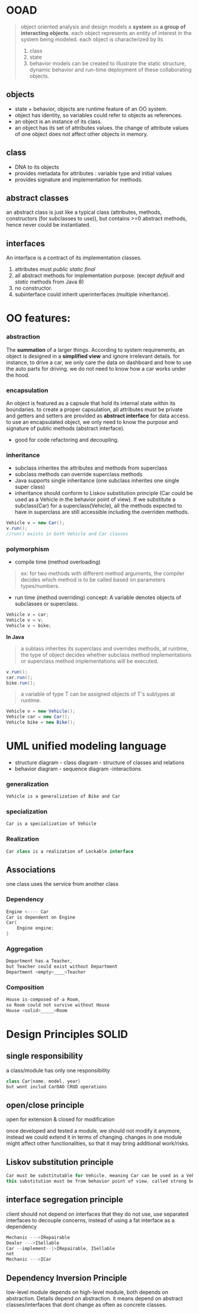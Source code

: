
# OOAD
> object oriented analysis and design models a **system** as **a group of interacting objects**. 
> each object represents an entity of interest in the system being modeled.
> each object is characterized by its
>  1. class
>  2. state
>  3. behavior
> models can be created to illustrate the static structure, dynamic behavior and run-time deployment of these collaborating objects.


## objects 
- state + behavior, objects are runtime feature of an OO system.
- object has identity, so variables could refer to objects as references.
- an object is an instance of its class.
- an object has its set of attributes values. the change of attribute values of one object does not affect other objects in memory.

## class
- DNA to its objects
- provides metadata for attributes : variable type and initial values
- provides signature and implementation for methods.

## abstract classes
an abstract class is just like a typical class (attributes, methods, constructors (for subclasses to use)), but contains >=0 abstract methods, hence never could be instantiated.

## interfaces
An interface is a contract of its implementation classes.
1. attributes must *public static final*
2. all abstract methods for implementation purpose. (except *default* and *static* methods from Java 8)
3. no constructor.
4. subinterface could inherit uperinterfaces (multiple inheritance).

# OO features:
### abstraction
The **summation** of a larger things. According to system requirements, an object is designed in a **simplified view** and ignore irrelevant details. for instance, to drive a car, we only care the data on dashboard and how to use the auto parts for driving. we do not need to know how a car works under the hood.

### encapsulation
An object is featured as a capsule that hold its internal state within its boundaries. to create a proper capsulation, all attributes must be private and getters and setters are provided as **abstract interface** for data access. to use an encapsulated object, we only need to know the purpose and signature of public methods (abstract interface).
- good for code refactoring and decoupling.
### inheritance
- subclass inherites the attributes and methods from superclass
- subclass methods can override superclass methods
- Java supports single inheritance (one subclass inherites one single super class)
- inheritance should conform to Liskov substitution principle (Car could be used as a Vehicle in the behavior point of view). If we substitute a subclass(Car) for a superclass(Vehicle), all the methods expected to have in superclass are still accessible including the overriden methods.
```java
Vehicle v = new Car();
v.run();
//run() exists in both Vehicle and Car classes
```

### polymorphism
- compile time (method overloading)
>ex: for two methods with different method arguments, the compiler decides which method is to be called based on parameters types/numbers.
- run time (method overriding)
concept: A variable denotes objects of subclasses or superclass.
```java
Vehicle v = car;
Vehicle v = v;
Vehicle v = bike;
```
**In Java**
>a sublass inherites its superclass and overrides methods, at runtime, the type of object decides whether subclass method implementations or superclass method implementations will be executed.
```java
v.run();
car.run();
bike.run();
```
>a variable of type T can be assigned objects of T's subtypes at runtime. 
```java
Vehicle v = new Vehicle();
Vehicle car = new Car();
Vehicle bike = new Bike();
```

# UML unified modeling language
- structure diagram - class diagram - structure of classes and relations
- behavior diagram - sequence diagram -interactions 

### generalization
```java
Vehicle is a generalization of Bike and Car
```
### specialization
```java
Car is a specialization of Vehicle
```
### Realization 
```java
Car class is a realization of Lockable interface
```
## Associations
one class uses the service from another class

### Dependency
```java
Engine <---- Car
Car is dependent on Engine
Car{
	Engine engine;
}
```
### Aggregation
```java
Department has-a Teacher, 
but Teacher could exist without Department
Department <empty>____>Teacher
```
### Composition
```java
House is-composed-of-a Room, 
so Room could not survive without House
House <solid>_____>Room
```
# Design Principles SOLID
## single responsibility
a class/module has only one responsibility
```java
class Car{name, model, year}
but wont includ CarDAO CRUD operations 
```
## open/close principle
open for extension & closed for modification

once developed and tested a module, we should not modify it anymore, instead we could extend it in terms of changing.
changes in one module might affect other functionalities, so that it may bring additional work/risks.

## Liskov substitution principle
```java
Car must be substitutable for Vehicle, meaning Car can be used as a Vehicle
this substitution must be from behavior point of view, called strong behavioral substyping
```
## interface segregation principle
client should not depend on interfaces that they do not use,
use separated interfaces to decouple concerns, instead of using a fat interface as a dependency
```java
Mechanic --->IRepairable
Dealer --->ISellable
Car --implement--|>IRepairable, ISellable
not
Mechanic --->ICar
```
## Dependency Inversion Principle
low-level module depends on high-level module, 
both depends on abstraction. Details depend on abstraction.
it means depend on abstract classes/interfaces that dont change as often as concrete classes.
